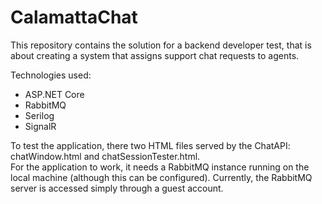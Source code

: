 # CalamattaChat
This repository contains the solution for a backend developer test, that is about creating a system that assigns support chat requests to agents.

Technologies used:
- ASP.NET Core
- RabbitMQ
- Serilog
- SignalR

To test the application, there two HTML files served by the ChatAPI: chatWindow.html and chatSessionTester.html.
<br/>
For the application to work, it needs a RabbitMQ instance running on the local machine (although this can be configured). 
Currently, the RabbitMQ server is accessed simply through a guest account.
